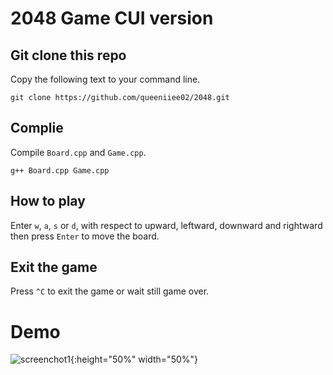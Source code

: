 # 2048 Game CUI version
## Git clone this repo
Copy the following text to your command line.
```
git clone https://github.com/queeniiee02/2048.git
```
## Complie
Compile `Board.cpp` and `Game.cpp`.
```
g++ Board.cpp Game.cpp
```
## How to play
Enter `w`, `a`, `s` or `d`, with respect to upward, leftward, downward and rightward then press `Enter` to move the board.
## Exit the game
Press `^C` to exit the game or wait still game over.

# Demo
![screenchot1](https://github.com/queeniiee02/2048/blob/main/screenshot1.png?raw=true){:height="50%" width="50%"}










